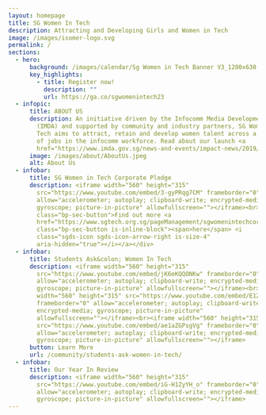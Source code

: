 ```yaml
---
layout: homepage
title: SG Women In Tech
description: Attracting and Developing Girls and Women in Tech
image: /images/isomer-logo.svg
permalink: /
sections:
  - hero:
      background: /images/calendar/Sg Women in Tech Banner V3_1200x630.png
      key_highlights:
        - title: Register now!
          description: ""
          url: https://ga.co/sgwomenintech23
  - infopic:
      title: ABOUT US
      description: An initiative driven by the Infocomm Media Development Authority
        (IMDA) and supported by community and industry partners, SG Women In
        Tech aims to attract, retain and develop women talent across a diversity
        of jobs in the infocomm workforce. Read about our launch <a
        href="https://www.imda.gov.sg/news-and-events/impact-news/2019/11/Empowering-women-in-tech">here</a>.
      image: /images/about/AboutUs.jpeg
      alt: About Us
  - infobar:
      title: SG Women in Tech Corporate Pledge
      description: <iframe width="560" height="315"
        src="https://www.youtube.com/embed/3-gyPRqg7CM" frameborder="0"
        allow="accelerometer; autoplay; clipboard-write; encrypted-media;
        gyroscope; picture-in-picture" allowfullscreen=""></iframe><br><div
        class="bp-sec-button">Find out more <a
        href="https://www.sgtech.org.sg/pageManagement/sgwomenintechcorporatepledge"
        class="bp-sec-button is-inline-block"><span>here</span> <i
        class="sgds-icon sgds-icon-arrow-right is-size-4"
        aria-hidden="true"></i></a></div>
  - infobar:
      title: Students Ask&colon; Women In Tech
      description: <iframe width="560" height="315"
        src="https://www.youtube.com/embed/jK6eKQQONKw" frameborder="0"
        allow="accelerometer; autoplay; clipboard-write; encrypted-media;
        gyroscope; picture-in-picture" allowfullscreen=""></iframe><br><iframe
        width="560" height="315" src="https://www.youtube.com/embed/E1ZO1-GRXJs"
        frameborder="0" allow="accelerometer; autoplay; clipboard-write;
        encrypted-media; gyroscope; picture-in-picture"
        allowfullscreen=""></iframe><br><iframe width="560" height="315"
        src="https://www.youtube.com/embed/ae1aZGPsgVg" frameborder="0"
        allow="accelerometer; autoplay; clipboard-write; encrypted-media;
        gyroscope; picture-in-picture" allowfullscreen=""></iframe>
      button: Learn More
      url: /community/students-ask-women-in-tech/
  - infobar:
      title: Our Year In Review
      description: <iframe width="560" height="315"
        src="https://www.youtube.com/embed/iG-H1ZyYH_o" frameborder="0"
        allow="accelerometer; autoplay; clipboard-write; encrypted-media;
        gyroscope; picture-in-picture" allowfullscreen=""></iframe>
---
```

